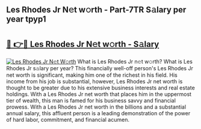 ## Les Rhodes Jr N𝚎t w𝚘rth - Part-7TR S𝚊lary per year tpyp1

# <h2><a href="http://gc20dni.nevu.top/?p=Les+Rhodes+Jr">🔗 👉🔴 Les Rhodes Jr N𝚎t w𝚘rth - S𝚊lary</a></h2>

[![Les Rhodes Jr N𝚎t W𝚘rth](https://i.imgur.com/Oavwk0R.jpeg)](http://gc20dni.nevu.top/?p=Les+Rhodes+Jr)
What is Les Rhodes Jr n𝚎t w𝚘rth? What is Les Rhodes Jr s𝚊lary per year?
This financially well-off person's Les Rhodes Jr net worth is significant, making him one of the richest in his field. His income from his job is substantial, however, Les Rhodes Jr net worth is thought to be greater due to his extensive business interests and real estate holdings. With a Les Rhodes Jr net worth that places him in the uppermost tier of wealth, this man is famed for his business savvy and financial prowess. With a Les Rhodes Jr net worth in the billions and a substantial annual salary, this affluent person is a leading demonstration of the power of hard labor, commitment, and financial acumen.
